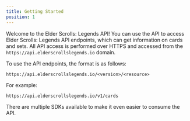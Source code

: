 ```yaml
---
title: Getting Started
position: 1
---
```


Welcome to the Elder Scrolls: Legends API! You can use the API to access Elder Scrolls: Legends API endpoints, which can get information on cards and sets. All API access is performed over HTTPS and accessed from the `https://api.elderscrollslegends.io` domain.

To use the API endpoints, the format is as follows:

`https://api.elderscrollslegends.io/<version>/<resource>`

For example:

`https://api.elderscrollslegends.io/v1/cards`

There are multiple SDKs available to make it even easier to consume the API.